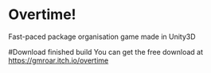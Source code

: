 # Overtime!
Fast-paced package organisation game made in Unity3D

#Download finished build
You can get the free download at https://gmroar.itch.io/overtime
